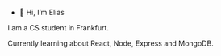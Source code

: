 - 👋 Hi, I’m Elias 

I am a CS student in Frankfurt. 

Currently learning about React, Node, Express and MongoDB.

<!---
Eliulm/Eliulm is a ✨ special ✨ repository because its `README.md` (this file) appears on your GitHub profile.
You can click the Preview link to take a look at your changes.
--->
